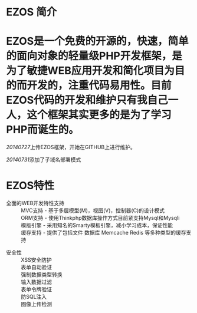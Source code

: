 EZOS 简介
====
EZOS是一个免费的开源的，快速，简单的面向对象的轻量级PHP开发框架，是为了敏捷WEB应用开发和简化项目为目的而开发的，注重代码易用性。目前EZOS代码的开发和维护只有我自己一人，这个框架其实更多的是为了学习PHP而诞生的。
====
<p> <em>20140727</em>上传EZOS框架，开始在GITHUB上进行维护。</p>
<p> <em>20140731</em>添加了子域名部署模式</p>

EZOS特性
====
<dl>
    <dt>全面的WEB开发特性支持</dt>
    <dd>MVC支持 - 基于多层模型(M)，视图(V)，控制器(C)的设计模式</dd>
    <dd>ORM支持 - 使用Thinkphp数据库操作方式目前紧支持Mysql和Mysqli</dd>
    <dd>模版引擎 - 采用知名的Smarty模板引擎，减小学习成本，保证性能</dd>
    <dd>缓存支持 - 提供了包括文件 数据库 Memcache Redis 等多种类型的缓存支持</dd>
</dl>
<dl>
    <dt>安全性</dt>
    <dd>XSS安全防护</dd>
    <dd>表单自动验证</dd>
    <dd>强制数据类型转换</dd>
    <dd>输入数据过滤</dd>
    <dd>表单令牌验证</dd>
    <dd>防SQL注入</dd>
    <dd>图像上传检测</dd>
</dl>
